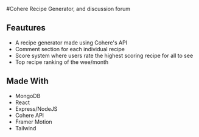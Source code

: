 #Cohere Recipe Generator, and discussion forum

## Feautures
- A recipe generator made using Cohere's API
- Comment section for each individual recipe
- Score system where users rate the highest scoring recipe for all to see
- Top recipe ranking of the wee/month

## Made With
- MongoDB
- React
- Express/NodeJS
- Cohere API
- Framer Motion
- Tailwind

